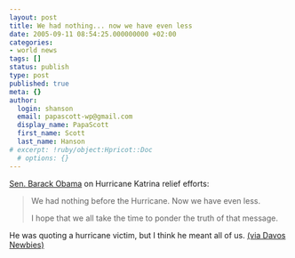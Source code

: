 ```yaml
---
layout: post
title: We had nothing... now we have even less
date: 2005-09-11 08:54:25.000000000 +02:00
categories:
- world news
tags: []
status: publish
type: post
published: true
meta: {}
author:
  login: shanson
  email: papascott-wp@gmail.com
  display_name: PapaScott
  first_name: Scott
  last_name: Hanson
# excerpt: !ruby/object:Hpricot::Doc
  # options: {}
---
```

<p><a href="http://obama.senate.gov/statement/050906-statement_of_senator_barack_obama_on_hurricane_katrina_relief_efforts/index.html" title="Barack Obama - U.S. Senator for Illinois">Sen. Barack Obama</a> on Hurricane Katrina relief efforts:</p>
<blockquote><p>We had nothing before the Hurricane. Now we have even less.</p>
<p>I hope that we all take the time to ponder the truth of that message. </p></blockquote>
<p>He was quoting a hurricane victim, but I think he meant all of us. <a href="http://www.davosnewbies.com/2005/09/07/obama-on-katrina/" title="Davos Newbies &raquo; Blog Archive &raquo; Obama on Katrina">(via Davos Newbies)</a></p>
